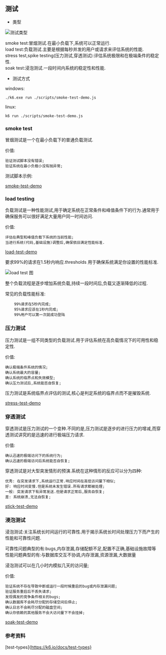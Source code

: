 ## 测试

- 类型

![测试类型](https://img2020.cnblogs.com/blog/1096086/202109/1096086-20210913213425047-548116433.webp)

smoke test:冒烟测试.在最小负载下,系统可以正常运行.    
load test:负载测试.主要是根据每秒并发的用户或请求来评估系统的性能.    
stress test,spike testing(压力测试,穿透测试):评估系统极限和在极端条件的稳定性.    
soak test:浸泡测试.一段时间内系统的稳定性和性能.    

- 测试方式

windows:

    ./k6.exe run ./scripts/smoke-test-demo.js

linux:

    k6 run ./scripts/smoke-test-demo.js

### smoke test

冒烟测试是一个在最小负载下的普通负载测试.

价值:

    验证测试脚本没有错误;    
    验证系统在最小负载小没有抛异常;    


测试脚本示例:

[smoke-test-demo](./scripts/smoke-test-demo.js)


### load testing

负载测试是一种性能测试,用于确定系统在正常条件和峰值条件下的行为.通常用于确保服务可以很好满足大量用户同一时间访问.

价值:

    评估在典型和峰值负载下系统的当前性能;    
    当进行系统(代码,基础设施)调整后,确保依旧满足性能标准.

[load-test-demo](./scripts/load-test-demo.js)    

要求99%的请求在1.5秒内响应.thresholds 用于确保系统满足你设置的性能标准.

![load test 图](https://img2020.cnblogs.com/blog/1096086/202109/1096086-20210913213527097-1127171437.webp)


整个负载流程是逐步增加系统负载,持续一段时间后,负载又逐渐降低的过程.

常见的负载性能标准:

```
    99%请求在5秒内完成;    
    95%请求应该在1秒内完成;    
    99%用户可以第一次就成功登陆
```

### 压力测试

压力测试是一组不同类型的负载测试.用于评估系统在高负载情况下的可用性和稳定性.

价值:

    确认极端条件系统的情况;    
    确认系统最大的容量;    
    确认系统的临界点和失效模型;    
    确认压力测试后,系统能否自恢复;    

压力测试是系统临界点评估的测试,核心是判定系统的临界点而不是摧毁系统.

[stress-test-demo](./scripts/stress-test-demo.js)


### 穿透测试

穿透测试是压力测试的一个变种.不同的是,压力测试是逐步的进行压力的增减,而穿透测试讲究的是迅速的进行极端压力请求.

价值:

    确认迅速的极端访问下的系统行为;    
    确认迅速的极端访问后系统能否自恢复;    

穿透测试是对大型突发情形的预演.系统在这种情形的反应可以分为四种:

    优秀: 在突发请求下,系统运行正常.响应时间在高低访问量下相似;    
    好: 响应时间变慢.但是系统未发生错误.所有请求都被处理;    
    一般: 突发请求下有异常发送.但是请求正常后,服务自恢复;    
    差: 系统崩溃,无法自恢复;

[stick-test-demo](./scripts/stick-test-demo.js)

### 浸泡测试

浸泡测试:关注系统长时间运行的可靠性.用于揭示系统长时间处理压力下而产生的性能和可靠性问题.

可靠性问题典型的有:bugs,内存泄漏,存储配额不足,配置不正确,基础设施故障等    
性能问题典型的有:与数据库交互不协调,内存泄漏,资源泄漏,大数据量

浸泡测试可以在几小时内模拟几天的访问量;

价值:

    验证系统不存在导致中断或运行一段时候重启的bug或内存泄漏问题;    
    验证服务重启后不丢失请求;    
    发现偶发的竞争条件相关的bugs;    
    确认数据库不会耗尽分配的存储空间后停止;    
    确认日志不会耗尽分配的磁盘空间;    
    确认你依赖的其他服务不会大访问量下不会挂掉;    

[soak-test-demo](./scripts/soak-test-demo.js)



### 参考资料

[test-types]{https://k6.io/docs/test-types}
